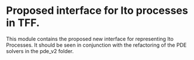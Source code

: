 # Proposed interface for Ito processes in TFF.

This module contains the proposed new interface for representing Ito Processes.
It should be seen in conjunction with the refactoring of the PDE solvers
in the pde_v2 folder.


